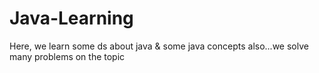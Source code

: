 # Java-Learning
Here, we learn some ds about java & some java concepts also...we solve many problems
on the topic
